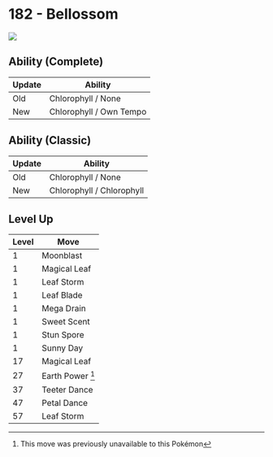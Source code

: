 # 182 - Bellossom
![][182]

## Ability (Complete)

Update | Ability
---    | ---
Old    | Chlorophyll / None
New    | Chlorophyll / Own Tempo

## Ability (Classic)

Update | Ability
---    | ---
Old    | Chlorophyll / None
New    | Chlorophyll / Chlorophyll

## Level Up

Level | Move
---   | ---
  1   | Moonblast
  1   | Magical Leaf
  1   | Leaf Storm
  1   | Leaf Blade
  1   | Mega Drain
  1   | Sweet Scent
  1   | Stun Spore
  1   | Sunny Day
 17   | Magical Leaf
 27   | Earth Power [^1]
 37   | Teeter Dance
 47   | Petal Dance
 57   | Leaf Storm




[^1]: This move was previously unavailable to this Pokémon

[182]: ../img/pokemon/182.png
